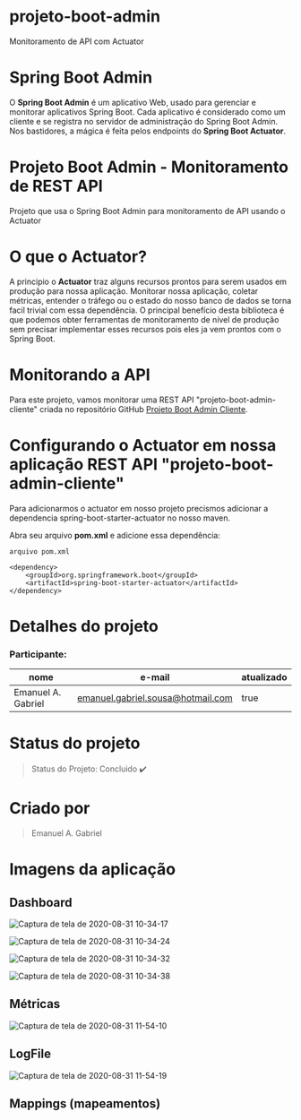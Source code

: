 # projeto-boot-admin
Monitoramento de API com Actuator

# Spring Boot Admin
O __Spring Boot Admin__ é um aplicativo Web, usado para gerenciar e monitorar aplicativos Spring Boot. Cada aplicativo é considerado como um cliente e se registra no servidor de administração do Spring Boot Admin. Nos bastidores, a mágica é feita pelos endpoints do __Spring Boot Actuator__.

# Projeto Boot Admin - Monitoramento de REST API
Projeto que usa o Spring Boot Admin para monitoramento de API usando o Actuator


# O que o Actuator?
A principio o __Actuator__ traz alguns recursos prontos para serem usados em produção para nossa aplicação. Monitorar nossa aplicação, coletar métricas, entender o tráfego ou o estado do nosso banco de dados se torna facil trivial com essa dependência. O principal benefício desta biblioteca é que podemos obter ferramentas de monitoramento de nível de produção sem precisar implementar esses recursos pois eles ja vem prontos com o Spring Boot.

# Monitorando a API 
Para este projeto, vamos monitorar uma REST API "projeto-boot-admin-cliente" criada no repositório GitHub [Projeto Boot Admin Cliente](https://github.com/EmanuelGabriel/projeto-boot-admin-cliente). 


# Configurando o Actuator em nossa aplicação REST API "projeto-boot-admin-cliente" 
Para adicionarmos o actuator em nosso projeto precismos adicionar a dependencia spring-boot-starter-actuator no nosso maven.

Abra seu arquivo __pom.xml__ e adicione essa dependência:

```
arquivo pom.xml

<dependency>
    <groupId>org.springframework.boot</groupId>
    <artifactId>spring-boot-starter-actuator</artifactId>
</dependency>

```


# Detalhes do projeto

### Participante: 
|nome|e-mail|atualizado|
| -------- | -------- | -------- |
|Emanuel A. Gabriel |emanuel.gabriel.sousa@hotmail.com|true|

# Status do projeto

> Status do Projeto: Concluido :heavy_check_mark:



# Criado por
> Emanuel A. Gabriel


# Imagens da aplicação
## Dashboard
![Captura de tela de 2020-08-31 10-34-17](https://user-images.githubusercontent.com/16214525/91727425-13dbdb80-eb78-11ea-9856-f972ab335faf.png)

![Captura de tela de 2020-08-31 10-34-24](https://user-images.githubusercontent.com/16214525/91727706-70d79180-eb78-11ea-8796-95ef5c96d73b.png)

![Captura de tela de 2020-08-31 10-34-32](https://user-images.githubusercontent.com/16214525/91727768-88af1580-eb78-11ea-9ded-d27ecc728dad.png)

![Captura de tela de 2020-08-31 10-34-38](https://user-images.githubusercontent.com/16214525/91727872-ab412e80-eb78-11ea-8aad-a0928bffe931.png)

## Métricas
![Captura de tela de 2020-08-31 11-54-10](https://user-images.githubusercontent.com/16214525/91734186-fbbc8a00-eb80-11ea-92b3-e0d57d45800e.png)

## LogFile
![Captura de tela de 2020-08-31 11-54-19](https://user-images.githubusercontent.com/16214525/91734346-38888100-eb81-11ea-96f0-5e1918b83974.png)

## Mappings (mapeamentos)

